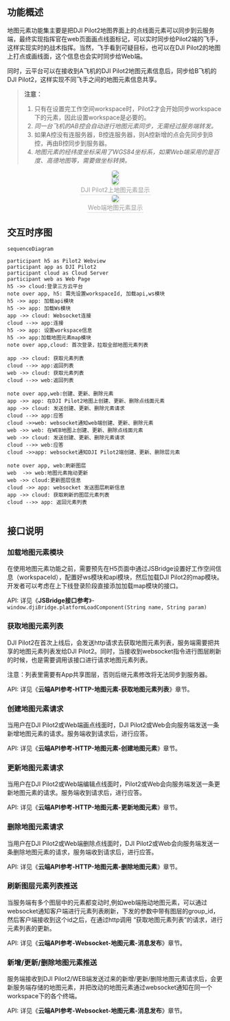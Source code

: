 ## 功能概述

地图元素功能集主要是把DJI Pilot2地图界面上的点线面元素可以同步到云服务端，最终实现指挥官在web页面画点线面标记，可以实时同步给Pilot2端的飞手，这样实现实时的战术指挥。当然，飞手看到可疑目标，也可以在DJI Pilot2的地图上打点或画线面，这个信息也会实时同步给Web端。

同时，云平台可以在接收到A飞机的DJI Pilot2地图元素信息后，同步给B飞机的DJI Pilot2，这样实现不同飞手之间的地图元素信息共享。

> **注意：**
>
> 1. 只有在设置完工作空间workspace时，Pilot2才会开始同步workspace下的元素，因此设置workspace是必要的。
> 2. *同一台飞机的AB控会自动进行地图元素同步，无需经过服务端转发。*
> 3. 如果A控没有连服务器，B控连服务器，则A控新增的点会先同步到B控，再由B控同步到服务器。
> 4. *地图元素的经纬度坐标采用了WGS84坐标系，如果Web端采用的是百度、高德地图等，需要做坐标转换。*

 <center>    <img style="border-radius: 0.3125em;    box-shadow: 0 2px 4px 0 rgba(34,36,38,.12),0 2px 10px 0 rgba(34,36,38,.08);"     src="https://terra-1-g.djicdn.com/84f990b0bbd145e6a3930de0c55d3b2b/admin/doc/c8ddd26e-773b-42bc-9eb8-5fba49f05002.png">    <br>     </center>

<center>    <img style="border-radius: 0.3125em;    box-shadow: 0 2px 4px 0 rgba(34,36,38,.12),0 2px 10px 0 rgba(34,36,38,.08);"     src="https://terra-1-g.djicdn.com/84f990b0bbd145e6a3930de0c55d3b2b/admin/doc/a231427e-8977-4939-bf32-45a18a03e4be.png">    <br> <div style="color:orange; border-bottom: 1px solid #d9d9d9;    display: inline-block;    color: #999;    padding: 2px;">DJI Pilot2上地图元素显示</div>    </center>

<center>    <img style="border-radius: 0.3125em;    box-shadow: 0 2px 4px 0 rgba(34,36,38,.12),0 2px 10px 0 rgba(34,36,38,.08);"     src="https://terra-1-g.djicdn.com/84f990b0bbd145e6a3930de0c55d3b2b/admin/doc/389be9da-c65b-4df8-a0c7-a5a71e638682.png
">    <br> <div style="color:orange; border-bottom: 1px solid #d9d9d9;    display: inline-block;    color: #999;    padding: 2px;">Web端地图元素显示</div>    </center>

## 交互时序图

```mermaid
sequenceDiagram

participant h5 as Pilot2 Webview
participant app as DJI Pilot2
participant cloud as Cloud Server
participant web as Web Page
h5 ->> cloud:登录三方云平台
note over app, h5: 需先设置workspaceId, 加载api,ws模块 
h5 ->> app: 加载api模块 
h5 ->> app: 加载Ws模块
app ->> cloud: Websocket连接
cloud -->> app:连接
h5 ->> app: 设置workspace信息
h5 ->> app:加载地图元素map模块
note over app,cloud: 首次登录，拉取全部地图元素列表

app ->> cloud: 获取元素列表
cloud -->> app:返回列表
web ->> cloud: 获取元素列表
cloud -->> web:返回列表

note over app,web:创建、更新、删除元素
app ->> app: 在DJI Pilot2地图上创建、更新、删除点线面元素
app ->> cloud: 发送创建、更新、删除元素请求
cloud -->> app:应答
cloud ->>web: websocket通知web端创建、更新、删除元素
web ->> web: 在WEB地图上创建、更新、删除点线面元素
web ->> cloud: 发送创建、更新、删除元素请求
cloud -->> web:应答
cloud ->>app: websocket通知DJI Pilot2端创建、更新、删除层元素

note over app, web:刷新图层
web  ->> web:地图元素拖动更新
web ->> cloud:更新图层信息
cloud ->> app: websocket 发送图层刷新信息
app ->> cloud: 获取刷新的图层元素列表
cloud -->> app: 返回元素列表


```



## 接口说明

### 加载地图元素模块

在使用地图元素功能之前，需要预先在H5页面中通过JSBridge设置好工作空间信息（workspaceId），配置好ws模块和api模块，然后加载DJI Pilot2的map模块。开发者可以考虑在上下线登录阶段直接添加加载map模块的接口。

API: 详见《**JSBridge接口参考**》-`window.djiBridge.platformLoadComponent(String name, String param)`

### 获取地图元素列表

DJI Pilot2在首次上线后，会发送http请求去获取地图元素列表，服务端需要把共享的地图元素列表发给DJI Pilot2。同时，当接收到websocket指令进行图层刷新的时候，也是需要调用该接口进行请求地图元素列表。

注意：列表里需要有App共享图层，否则后继元素修改将无法同步到服务器。

API: 详见《**云端API参考-HTTP-地图元素-获取地图元素列表**》章节。

### 创建地图元素请求

当用户在DJI Pilot2或Web端画点线面时，DJI Pilot2或Web会向服务端发送一条新增地图元素的请求。服务端收到请求后，进行应答。

API: 详见《**云端API参考-HTTP-地图元素-创建地图元素**》章节。

### 更新地图元素请求

当用户在DJI Pilot2或Web端编辑点线面时，Pilot2或Web会向服务端发送一条更新地图元素的请求。服务端收到请求后，进行应答。

API: 详见《**云端API参考-HTTP-地图元素-更新地图元素**》章节。

### 删除地图元素请求

当用户在DJI Pilot2或Web端删除点线面时，DJI Pilot2或Web会向服务端发送一条删除地图元素的请求，服务端收到请求后，进行应答。

API: 详见《**云端API参考-HTTP-地图元素-删除地图元素**》章节。

### 刷新图层元素列表推送

当服务端有多个图层中的元素都变动时,例如web端拖动地图元素，可以通过websocket通知客户端进行元素列表刷新，下发的参数中带有图层的group_id，然后客户端接收到这个id之后，在通过http调用 “获取地图元素列表”的请求，进行元素列表的更新。

API: 详见《**云端API参考-Websocket-地图元素-消息发布**》章节。

### 新增/更新/删除地图元素推送

服务端接收到DJI Pilot2/WEB端发送过来的新增/更新/删除地图元素请求后，会更新服务端存储的地图元素，并把改动的地图元素通过websocket通知在同一个workspace下的各个终端。

API: 详见《**云端API参考-Websocket-地图元素-消息发布**》章节。